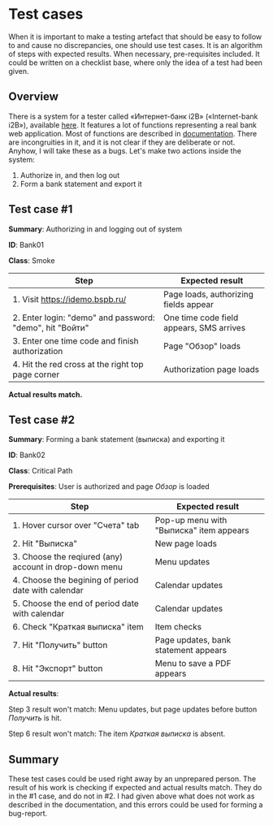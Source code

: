 # Test cases

When it is important to make a testing artefact that should be easy to follow to
and cause no discrepancies, one should use test cases. It is an algorithm of
steps with expected results. When necessary, pre-requisites included. It could
be written on a checklist base, where only the idea of a test had been given.

## Overview

There is a system for a tester called «Интернет-банк i2B» («Internet-bank i2B»),
available [here](https://idemo.bspb.ru/). It features a lot of functions
representing a real bank web application. Most of functions are described in
[documentation](https://bspb.ru/media/rukovodstvo_polzovatelja_i2_B_945386ba7f.pdf).
There are incongruities in it, and it is not clear if they are deliberate or
not. Anyhow, I will take these as a bugs. Let's make two actions inside the
system:

1. Authorize in, and then log out
2. Form a bank statement and export it

## Test case #1

**Summary**: Authorizing in and logging out of system

**ID**: Bank01

**Class**: Smoke

| Step                                                                                    | Expected result                                               |
|-----------------------------------------------------------------------------------------|---------------------------------------------------------------|
| 1. Visit https://idemo.bspb.ru/                                                         | Page loads, authorizing fields appear                         |
| 2. Enter login: "demo" and password: "demo", hit "Войти"                                | One time code field appears, SMS arrives                      |
| 3. Enter one time code and finish authorization                                         | Page "Обзор" loads                                            |
| 4. Hit the red cross at the right top page corner                                       | Authorization page loads                                      |

**Actual results match.**

## Test case #2

**Summary**: Forming a bank statement (выписка) and exporting it

**ID**: Bank02

**Class**: Critical Path

**Prerequisites**: User is authorized and page *Обзор* is loaded

| Step                                                                                    | Expected result                                               |
|-----------------------------------------------------------------------------------------|---------------------------------------------------------------|
| 1. Hover cursor over "Счета" tab                                                        | Pop-up menu with "Выписка" item appears                       |
| 2. Hit "Выписка"                                                                        | New page loads                                                |
| 3. Choose the reqiured (any) account in drop-down menu                                  | Menu updates                                                  |
| 4. Choose the begining of period date with calendar                                     | Calendar updates                                              |
| 5. Choose the end of period date with calendar                                          | Calendar updates                                              |
| 6. Check "Краткая выписка" item                                                         | Item checks                                                   |
| 7. Hit "Получить" button                                                                | Page updates, bank statement appears                          |
| 8. Hit "Экспорт" button                                                                 | Menu to save a PDF appears                                    |

**Actual results**:

Step 3 result won't match: Menu updates, but page updates before button
*Получить* is hit.

Step 6 result won't match: The item *Краткая выписка* is absent.

## Summary

These test cases could be used right away by an unprepared person. The result of
his work is checking if expected and actual results match. They do in the #1
case, and do not in #2. I had given above what does not work as described in the
documentation, and this errors could be used for forming a bug-report.
